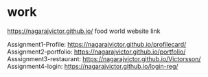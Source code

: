 # work

 https://nagarajvictor.github.io/   food world website link
 
 Assignment1-Profile:  https://nagarajvictor.github.io/profilecard/
Assignment2-portfolio: https://nagarajvictor.github.io/portfolio/
Asssignment3-restaurant: https://nagarajvictor.github.io/Victorsson/
Assignment4-login: https://nagarajvictor.github.io/login-reg/


